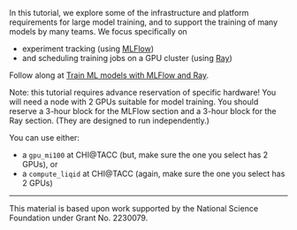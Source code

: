In this tutorial, we explore some of the infrastructure and platform requirements for large model training, and to support the training of many models by many teams. We focus specifically on 

* experiment tracking (using [MLFlow](https://mlflow.org/))
* and scheduling training jobs on a GPU cluster (using [Ray](https://www.ray.io/))

Follow along at [Train ML models with MLFlow and Ray](https://teaching-on-testbeds.github.io/mltrain-chi/).

Note: this tutorial requires advance reservation of specific hardware! You will need a node with 2 GPUs suitable for model training. You should reserve a 3-hour block for the MLFlow section and a 3-hour block for the Ray section. (They are designed to run independently.)

You can use either:

* a `gpu_mi100` at CHI@TACC (but, make sure the one you select has 2 GPUs), or
* a `compute_liqid` at CHI@TACC (again, make sure the one you select has 2 GPUs)

---

This material is based upon work supported by the National Science Foundation under Grant No. 2230079.
